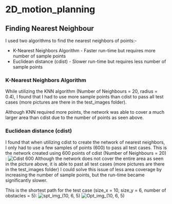 # 2D_motion_planning

## Finding Nearest Neighbour
I used two algorithms to find the nearest neighbors of points:-
* K-Nearest Neighbors Algorithm - Faster run-time but requires more number of sample points 
* Euclidean distance (cdist) - Slower run-time but requires less number of sample points

### K-Nearest Neighbors Algorithm
While utilizing the KNN algorithm (Number of Neighbours = 20, radius = 0.4), I found that I had to use more sample points than cdist to pass all test cases (more pictures are there in the test_images folder).

Although KNN required more points, the network was able to cover a much larger area than cdist due to the number of points as seen above. 

### Euclidean distance (cdist)
I found that when utilizing cdist to create the network of nearest neighbors, I only had to use a few samples of points (600) to pass all test cases. 
This is the network created using 600 points of cdist (Number of Neighbours = 20) :
![Cdist 600](https://github.com/Ritzzer764/2D_motion_planning/assets/114499776/de181525-babe-48c6-b1d9-88e6fda66a39)
Although the network does not cover the entire area as seen in the picture above, it is able to past all test cases (more pictures are there in the test_images folder)
I could solve this issue of less area coverage by increasing the number of sample points, but the run-time became significantly slower.

This is the shortest path for the test case (size_x = 10, size_y = 6, number of obstacles = 5):
![spt_img_(10, 6, 5)](https://github.com/Ritzzer764/2D_motion_planning/assets/114499776/5d827173-8dd8-437f-9daa-3a2f4b825e2a)
 ![Opt_img_(10, 6, 5)](https://github.com/Ritzzer764/2D_motion_planning/assets/114499776/e5ee4cce-2540-4a3f-9ee7-9f4adc9c6dac) 



